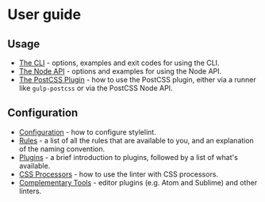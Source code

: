 # User guide

## Usage

* [The CLI](/docs/user-guide/cli.md) - options, examples and exit codes for using the CLI.
* [The Node API](/docs/user-guide/node-api.md) - options and examples for using the Node API.
* [The PostCSS Plugin](/docs/user-guide/postcss-plugin.md) - how to use the PostCSS plugin, either via a runner like `gulp-postcss` or via the PostCSS Node API.

## Configuration

* [Configuration](/docs/user-guide/configuration.md) - how to configure stylelint.
* [Rules](/docs/user-guide/rules.md) - a list of all the rules that are available to you, and an explanation of the naming convention.
* [Plugins](/docs/user-guide/plugins.md) - a brief introduction to plugins, followed by a list of what's available.
* [CSS Processors](/docs/user-guide/css-processors.md) - how to use the linter with CSS processors.
* [Complementary Tools](/docs/user-guide/complementary-tools.md) - editor plugins (e.g. Atom and Sublime) and other linters.
